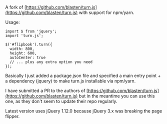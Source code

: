 A fork of [https://github.com/blasten/turn.js](https://github.com/blasten/turn.js)
with support for npm/yarn.

Usage:

```
import $ from 'jquery';
import 'turn.js';

$('#flipbook').turn({
  width: 800,
  height: 600,
  autoCenter: true
  // ... plus any extra option you need
});
```

Basically I just added a package.json file and specified a main entry point + a
dependency (jquery) to make turn.js installable via npm/yarn.

I have submitted a PR to the authors of [https://github.com/blasten/turn.js](https://github.com/blasten/turn.js) but in the meantime you can use this one, as they don't seem to update their repo regularly.

Latest version uses jQuery 1.12.0 because jQuery 3.x was breaking the page
flipper.
